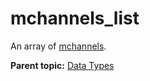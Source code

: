 # mchannels\_list

An array of [mchannels](r_mchannels.md#).

**Parent topic:** [Data Types](../data_types/c_datatypes.md)

